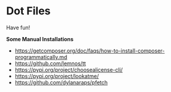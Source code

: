 # Dot Files

Have fun!


**Some Manual Installations**

- https://getcomposer.org/doc/faqs/how-to-install-composer-programmatically.md
- https://github.com/lemnos/tt
- https://pypi.org/project/choosealicense-cli/
- https://pypi.org/project/lookatme/
- https://github.com/dylanaraps/pfetch
